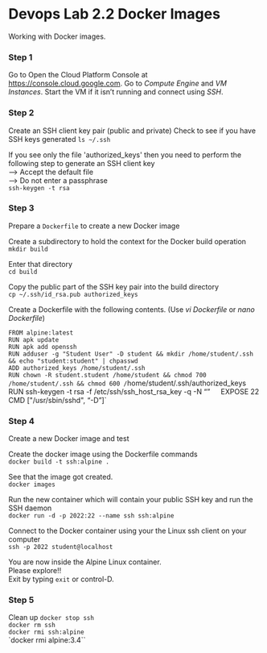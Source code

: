 # Devops Lab 2.2 Docker Images

Working with Docker images.

### Step 1

Go to Open the Cloud Platform Console at https://console.cloud.google.com.
Go to _Compute Engine_ and _VM Instances_. Start the VM if it isn’t running and connect using _SSH_.

### Step 2

Create an SSH client key pair (public and private)
Check to see if you have SSH keys generated
`ls ~/.ssh`

If you see only the file 'authorized_keys' then you need to perform the
following step to generate an SSH client key  
--> Accept the default file  
--> Do not enter a passphrase  
`ssh-keygen -t rsa`

### Step 3

Prepare a `Dockerfile` to create a new Docker image

Create a subdirectory to hold the context for the Docker build operation  
`mkdir build`

Enter that directory  
`cd build`

Copy the public part of the SSH key pair into the build directory  
`cp ~/.ssh/id_rsa.pub authorized_keys`  


Create a Dockerfile with the following contents. (Use _vi Dockerfile_ or _nano Dockerfile_)

`FROM alpine:latest`   
`RUN apk update`  
`RUN apk add openssh`  
`RUN adduser -g "Student User" -D student && mkdir /home/student/.ssh && echo "student:student" | chpasswd`  
`ADD authorized_keys /home/student/.ssh`  
`RUN chown -R student.student /home/student && chmod 700 /home/student/.ssh && chmod 600 /`home/student/.ssh/authorized_keys`  
`RUN ssh-keygen -t rsa -f /etc/ssh/ssh_host_rsa_key -q -N “”`  
`EXPOSE 22`  
`CMD ["/usr/sbin/sshd", “-D”]`

### Step 4

Create a new Docker image and test

Create the docker image using the Dockerfile commands   
`docker build -t ssh:alpine .`

See that the image got created.  
`docker images`

Run the new container which will contain your public SSH key and run the SSH daemon  
`docker run -d -p 2022:22 --name ssh ssh:alpine`

Connect to the Docker container using your the Linux ssh client on your computer  
`ssh -p 2022 student@localhost`

You are now inside the Alpine Linux container.  
Please explore!!  
Exit by typing `exit` or control-D.

### Step 5

Clean up
`docker stop ssh`  
`docker rm ssh`  
`docker rmi ssh:alpine`   
`docker rmi alpine:3.4``
